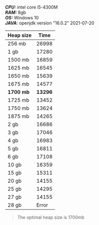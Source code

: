 ***CPU:*** intel core i5-4300M  
***RAM:*** 8gb  
***OS:*** Windows 10  
***JAVA***: openjdk version "16.0.2" 2021-07-20  


| Heap size   | Time        |
| ----------- | ----------- |
| 256 mb      | 26998       |
| 1 gb        | 17280       |
| 1500 mb     | 16859       |
| 1625 mb     | 16545       |
| 1650 mb     | 15639       |
| 1675 mb     | 14577       |
| **1700 mb** | **13296**   |
| 1725 mb     | 13452       |
| 1750 mb     | 13624       |
| 1875 mb     | 14265       |
| 2 gb        | 16686       |
| 3 gb        | 17046       |
| 4 gb        | 16983       |
| 5 gb        | 16811       |
| 6 gb        | 17108       |
| 10 gb       | 16359       |
| 15 gb       | 15311       |
| 20 gb       | 14155       |
| 25 gb       | 14295       |
| 27 gb       | 14155       |
| 28 gb       | Error       |

> The optimal heap size is 1700mb